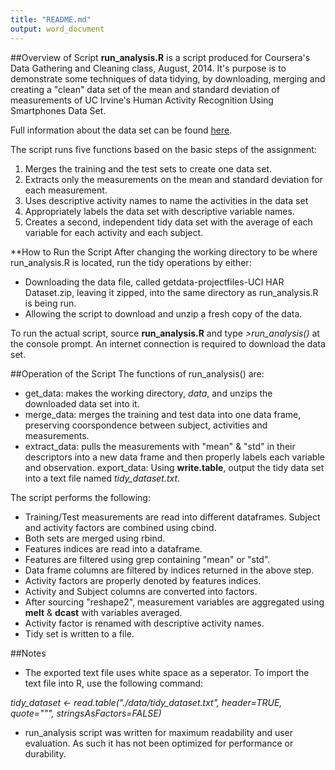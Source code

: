```yaml
---
title: "README.md"
output: word_document
---
```


##Overview of Script
**run_analysis.R** is a script produced for Coursera's Data Gathering and Cleaning class, August, 2014.  It's purpose is to demonstrate some techniques of data tidying, by downloading, merging and creating a "clean" data set of the mean and standard deviation of measurements of UC Irvine's Human Activity Recognition Using Smartphones Data Set.

Full information about the data set can be found [here](http://archive.ics.uci.edu/ml/datasets/Human+Activity+Recognition+Using+Smartphones).

The script runs five functions based on the basic steps of the assignment:

1. Merges the training and the test sets to create one data set.
2. Extracts only the measurements on the mean and standard deviation for each measurement. 
3. Uses descriptive activity names to name the activities in the data set
4. Appropriately labels the data set with descriptive variable names. 
5. Creates a second, independent tidy data set with the average of each variable for each activity and each subject. 

**How to Run the Script
After changing the working directory to be where run_analysis.R is located, run the tidy operations by either:
* Downloading the data file, called getdata-projectfiles-UCI HAR Dataset.zip, leaving it zipped, into the same directory as run_analysis.R is being run.
* Allowing the script to download and unzip a fresh copy of the data.

To run the actual script, source **run_analysis.R** and type *>run_analysis()* at the console prompt. An internet connection is required to download the data set.

##Operation of the Script
The functions of run_analysis() are:
- get_data: makes the working directory, *data*, and unzips the downloaded data set into it.
- merge_data: merges the training and test data into one data frame, preserving coorspondence between subject, activities and measurements.
- extract_data: pulls the measurements with "mean" & "std" in their descriptors into a new data frame and then properly labels each variable and observation.
export_data: Using **write.table**, output the tidy data set into a text file named *tidy_dataset.txt*.

The script performs the following:
* Training/Test measurements are read into different dataframes.  Subject and activity factors are combined using cbind.
* Both sets are merged using rbind.
* Features indices are read into a dataframe.
* Features are filtered using grep containing "mean" or "std".
* Data frame columns are filtered by indices returned in the above step.
* Activity factors are properly denoted by features indices.
* Activity and Subject columns are converted into factors.
* After sourcing "reshape2", measurement variables are aggregated using **melt** & **dcast** with variables averaged.
* Activity factor is renamed with descriptive activity names.
* Tidy set is written to a file.

##Notes
* The exported text file uses white space as a seperator.  To import the text file into R, use the following command:

*tidy_dataset <- read.table("./data/tidy_dataset.txt", header=TRUE, quote="\"", stringsAsFactors=FALSE)*

* run_analysis script was written for maximum readability and user evaluation.  As such it has not been optimized for performance or durability.